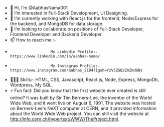 - 👋 Hi, I’m @AabhasNama001
- 👀 I’m interested in Full-Stack Development, UI Designing.
- 🌱 I’m currently working with React.js for the frontend, Node/Express for the backend, and MongoDB for data storage.
- 💞️ I’m looking to collaborate on positions of Full-Stack Developer, Frontend Developer and Backend Developer.
- 📫 How to reach me :-
-                       My Linkedin Profile:- https://www.linkedin.com/in/aabhas-nama/
-                       My Instagram Profile:- https://www.instagram.com/aabhas_2104?igsh=YzV3ZGQ2ZmZmdGNz
- 👨🏻‍💻 Skills:- HTML, CSS, Javascript, React.js, Node, Express, MongoDb, Wordpress, My SQL.
- ⚡ Fun fact:  Did you know that the first website ever created is still online? It was built by Sir Tim Berners-Lee, the inventor of the World Wide Web, and it went live on August 6, 1991. The website was hosted on Berners-Lee's NeXT computer at CERN, and it provided information about the World Wide Web project. You can still visit the website at http://info.cern.ch/hypertext/WWW/TheProject.html.
          

<!---
AabhasNama001/AabhasNama001 is a ✨ special ✨ repository because its `README.md` (this file) appears on your GitHub profile.
You can click the Preview link to take a look at your changes.
--->
